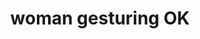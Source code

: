 ---
layout: people&body
title: woman gesturing OK
emoji: woman_gesturing_ok
permalink: 🙆‍♀️.html
image: assets/img/3moji/woman_gesturing_ok.png
---